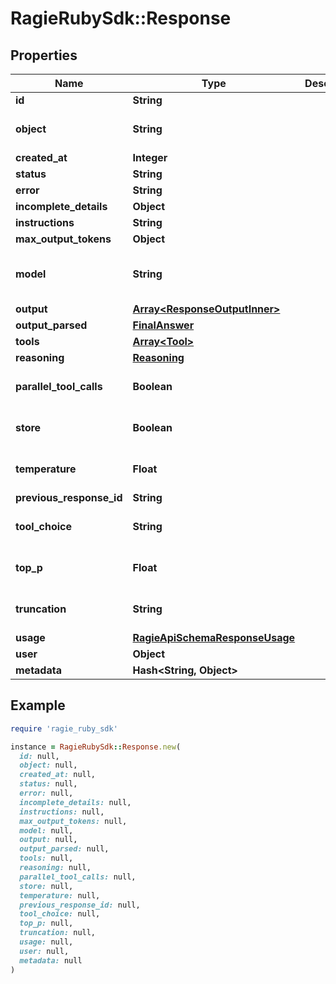 # RagieRubySdk::Response

## Properties

| Name | Type | Description | Notes |
| ---- | ---- | ----------- | ----- |
| **id** | **String** |  |  |
| **object** | **String** |  | [optional][default to &#39;response&#39;] |
| **created_at** | **Integer** |  |  |
| **status** | **String** |  |  |
| **error** | **String** |  | [optional] |
| **incomplete_details** | **Object** |  | [optional] |
| **instructions** | **String** |  | [optional] |
| **max_output_tokens** | **Object** |  | [optional] |
| **model** | **String** |  | [optional][default to &#39;deep-search&#39;] |
| **output** | [**Array&lt;ResponseOutputInner&gt;**](ResponseOutputInner.md) |  |  |
| **output_parsed** | [**FinalAnswer**](FinalAnswer.md) |  | [optional] |
| **tools** | [**Array&lt;Tool&gt;**](Tool.md) |  |  |
| **reasoning** | [**Reasoning**](Reasoning.md) |  |  |
| **parallel_tool_calls** | **Boolean** |  | [optional][default to false] |
| **store** | **Boolean** |  | [optional][default to false] |
| **temperature** | **Float** |  | [optional][default to 1.0] |
| **previous_response_id** | **String** |  | [optional] |
| **tool_choice** | **String** |  | [optional][default to &#39;auto&#39;] |
| **top_p** | **Float** |  | [optional][default to 1.0] |
| **truncation** | **String** |  | [optional][default to &#39;disabled&#39;] |
| **usage** | [**RagieApiSchemaResponseUsage**](RagieApiSchemaResponseUsage.md) |  |  |
| **user** | **Object** |  | [optional] |
| **metadata** | **Hash&lt;String, Object&gt;** |  | [optional] |

## Example

```ruby
require 'ragie_ruby_sdk'

instance = RagieRubySdk::Response.new(
  id: null,
  object: null,
  created_at: null,
  status: null,
  error: null,
  incomplete_details: null,
  instructions: null,
  max_output_tokens: null,
  model: null,
  output: null,
  output_parsed: null,
  tools: null,
  reasoning: null,
  parallel_tool_calls: null,
  store: null,
  temperature: null,
  previous_response_id: null,
  tool_choice: null,
  top_p: null,
  truncation: null,
  usage: null,
  user: null,
  metadata: null
)
```

